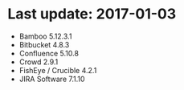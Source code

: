 # Last update: 2017-01-03

- Bamboo 5.12.3.1
- Bitbucket 4.8.3
- Confluence 5.10.8
- Crowd 2.9.1
- FishEye / Crucible 4.2.1
- JIRA Software 7.1.10
